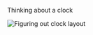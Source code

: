 Thinking about a clock

![Figuring out clock layout](https://grant-uploader.s3.amazonaws.com/2024-11-17-21-34-13-2000.jpg)